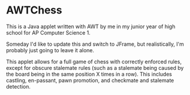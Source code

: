 # AWTChess

This is a Java applet written with AWT by me in my junior year of high school for AP Computer Science 1.

Someday I'd like to update this and switch to JFrame, but realistically, I'm probably just going to leave it alone.

This applet allows for a full game of chess with correctly enforced rules, except for obscure stalemate rules (such as a stalemate being caused by the board being in the same position X times in a row).
This includes castling, en-passant, pawn promotion, and checkmate and stalemate detection.

